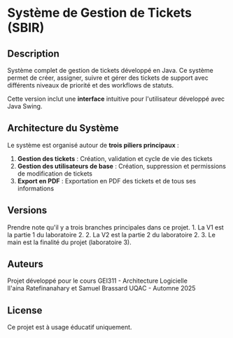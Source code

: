 # Système de Gestion de Tickets (SBIR)

## Description

Système complet de gestion de tickets développé en Java. Ce système permet de créer, assigner, suivre et gérer des tickets de support avec différents niveaux de priorité et des workflows de statuts.

Cette version inclut une **interface** intuitive pour l'utilisateur développé avec Java Swing.

## Architecture du Système

Le système est organisé autour de **trois piliers principaux** :
1. **Gestion des tickets** : Création, validation et cycle de vie des tickets
2. **Gestion des utilisateurs de base** : Création, suppression et permissions de modification de tickets
3. **Export en PDF** : Exportation en PDF des tickets et de tous ses informations

## Versions

Prendre note qu'il y a trois branches principales dans ce projet. 
    1. La V1 est la partie 1 du laboratoire 2.
    2. La V2 est la partie 2 du laboratoire 2.
    3. Le main est la finalité du projet (laboratoire 3).

## Auteurs

Projet développé pour le cours GEI311 - Architecture Logicielle  
Il'aina Ratefinanahary et Samuel Brassard
UQAC - Automne 2025

## License

Ce projet est à usage éducatif uniquement.

